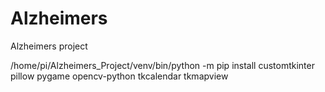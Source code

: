 # Alzheimers
Alzheimers project

 /home/pi/Alzheimers_Project/venv/bin/python -m pip install customtkinter pillow pygame opencv-python tkcalendar tkmapview
